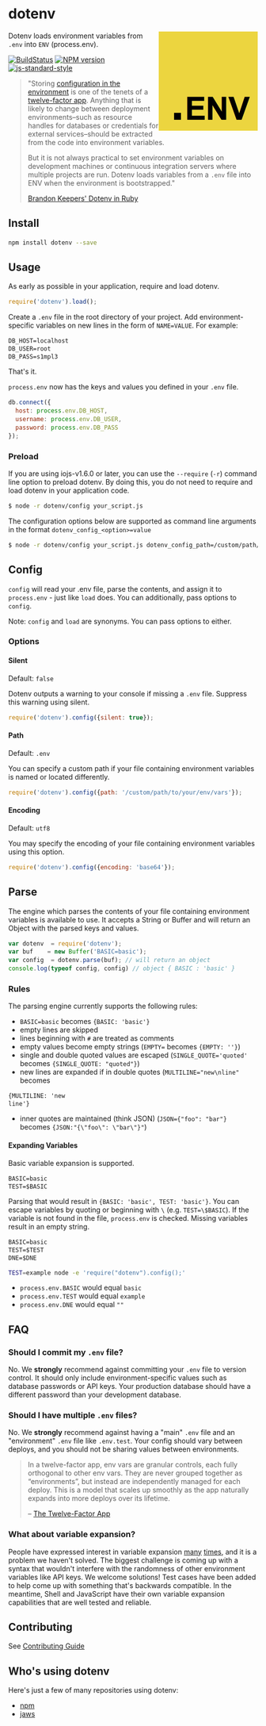 # dotenv

<img src="https://raw.githubusercontent.com/motdotla/dotenv/master/dotenv.png" alt="dotenv" align="right" />

Dotenv loads environment variables from `.env` into `ENV` (process.env).

[![BuildStatus](https://img.shields.io/travis/motdotla/dotenv/master.svg?style=flat-square)](https://travis-ci.org/motdotla/dotenv)
[![NPM version](https://img.shields.io/npm/v/dotenv.svg?style=flat-square)](https://www.npmjs.com/package/dotenv)
[![js-standard-style](https://img.shields.io/badge/code%20style-standard-brightgreen.svg?style=flat-square)](https://github.com/feross/standard)

> "Storing [configuration in the environment](http://www.12factor.net/config)
> is one of the tenets of a [twelve-factor app](http://www.12factor.net/).
> Anything that is likely to change between deployment environments–such as
> resource handles for databases or credentials for external services–should be
> extracted from the code into environment variables.
>
> But it is not always practical to set environment variables on development
> machines or continuous integration servers where multiple projects are run.
> Dotenv loads variables from a `.env` file into ENV when the environment is
> bootstrapped."
>
> [Brandon Keepers' Dotenv in Ruby](https://github.com/bkeepers/dotenv)

## Install

```bash
npm install dotenv --save
```

## Usage

As early as possible in your application, require and load dotenv.

```javascript
require('dotenv').load();
```

Create a `.env` file in the root directory of your project. Add
environment-specific variables on new lines in the form of `NAME=VALUE`.
For example:

```
DB_HOST=localhost
DB_USER=root
DB_PASS=s1mpl3
```

That's it.

`process.env` now has the keys and values you defined in your `.env` file.

```javascript
db.connect({
  host: process.env.DB_HOST,
  username: process.env.DB_USER,
  password: process.env.DB_PASS
});
```

### Preload

If you are using iojs-v1.6.0 or later, you can use the `--require` (`-r`) command line option to preload dotenv. By doing this, you do not need to require and load dotenv in your application code.


```bash
$ node -r dotenv/config your_script.js
```

The configuration options below are supported as command line arguments in the format `dotenv_config_<option>=value`

```bash
$ node -r dotenv/config your_script.js dotenv_config_path=/custom/path/to/your/env/vars
```

## Config

`config` will read your .env file, parse the contents, and assign it to
`process.env` - just like `load` does. You can additionally, pass options to
`config`.

Note: `config` and `load` are synonyms. You can pass options to either.

### Options

#### Silent

Default: `false`

Dotenv outputs a warning to your console if missing a `.env` file. Suppress
this warning using silent.

```js
require('dotenv').config({silent: true});
```

#### Path

Default: `.env`

You can specify a custom path if your file containing environment variables is
named or located differently.

```js
require('dotenv').config({path: '/custom/path/to/your/env/vars'});
```

#### Encoding

Default: `utf8`

You may specify the encoding of your file containing environment variables
using this option.

```js
require('dotenv').config({encoding: 'base64'});
```

## Parse

The engine which parses the contents of your file containing environment
variables is available to use. It accepts a String or Buffer and will return
an Object with the parsed keys and values.

```js
var dotenv  = require('dotenv');
var buf    = new Buffer('BASIC=basic');
var config  = dotenv.parse(buf); // will return an object
console.log(typeof config, config) // object { BASIC : 'basic' }
```

### Rules

The parsing engine currently supports the following rules:

- `BASIC=basic` becomes `{BASIC: 'basic'}`
- empty lines are skipped
- lines beginning with `#` are treated as comments
- empty values become empty strings (`EMPTY=` becomes `{EMPTY: ''}`)
- single and double quoted values are escaped (`SINGLE_QUOTE='quoted'` becomes `{SINGLE_QUOTE: "quoted"}`)
- new lines are expanded if in double quotes (`MULTILINE="new\nline"` becomes

```
{MULTILINE: 'new
line'}
```
- inner quotes are maintained (think JSON) (`JSON={"foo": "bar"}` becomes `{JSON:"{\"foo\": \"bar\"}"`)

#### Expanding Variables

Basic variable expansion is supported.

```
BASIC=basic
TEST=$BASIC
```

Parsing that would result in `{BASIC: 'basic', TEST: 'basic'}`. You can escape
variables by quoting or beginning with `\` (e.g. `TEST=\$BASIC`). If the
variable is not found in the file, `process.env` is checked. Missing variables
result in an empty string.

```
BASIC=basic
TEST=$TEST
DNE=$DNE
```

```bash
TEST=example node -e 'require("dotenv").config();'
```

- `process.env.BASIC` would equal `basic`
- `process.env.TEST` would equal `example`
- `process.env.DNE` would equal `""`

## FAQ

### Should I commit my `.env` file?

No. We **strongly** recommend against committing your `.env` file to version
control. It should only include environment-specific values such as database
passwords or API keys. Your production database should have a different
password than your development database.

### Should I have multiple `.env` files?

No. We **strongly** recommend against having a "main" `.env` file and an "environment" `.env` file like `.env.test`. Your config should vary between deploys, and you should not be sharing values between environments.

> In a twelve-factor app, env vars are granular controls, each fully orthogonal to other env vars. They are never grouped together as “environments”, but instead are independently managed for each deploy. This is a model that scales up smoothly as the app naturally expands into more deploys over its lifetime.
>
> – [The Twelve-Factor App](http://12factor.net/config)

### What about variable expansion?

People have expressed interest in variable expansion [many](https://github.com/motdotla/dotenv/issues/39) [times](https://github.com/motdotla/dotenv/pull/97), and it is a problem we haven't solved. The biggest challenge is coming up with a syntax that wouldn't interfere with the randomness of other environment variables like API keys. We welcome solutions! Test cases have been added to help come up with something that's backwards compatible. In the meantime, Shell and JavaScript have their own variable expansion capabilities that are well tested and reliable. 

## Contributing

See [Contributing Guide](Contributing.md)

## Who's using dotenv

Here's just a few of many repositories using dotenv:

* [npm](https://github.com/npm/newww)
* [jaws](https://github.com/jaws-framework/jaws-core-js)
